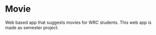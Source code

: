 # Movie

Web based app that suggests movies for WRC students. This web app is made as semester project.
